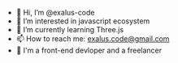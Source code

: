 - 👋 Hi, I’m @exalus-code
- 👀 I’m interested in javascript ecosystem 
- 🌱 I’m currently learning Three.js
- 📫 How to reach me: exalus.code@gmail.com
- 👀 I'm a front-end devloper and a freelancer

<!---
exalus-code/exalus-code is a ✨ special ✨ repository because its `README.md` (this file) appears on your GitHub profile.
You can click the Preview link to take a look at your changes.
--->
